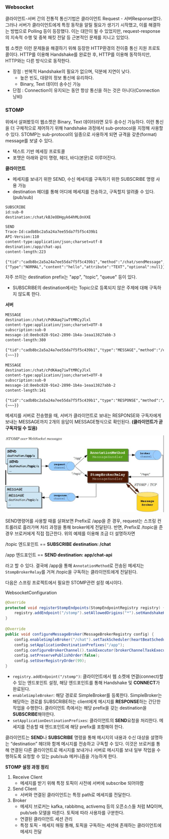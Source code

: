 ### Websocket

클라이언트-서버 간의 전통적 통신기법은 클라이언트 Request - 서버Response였다. 그러나 서버가 클라이언트에게 특정 동작을 알릴 필요가 생기기 시작했고, 이를 해결하는 방법으로 Polling 등이 등장했다. 이는 대안이 될 수 있었지만, request-response의 지속적 수행 및 중복 패킷 전달 등 근본적인 문제를 지니고 있었다. 

웹 소켓은 이런 문제들을 해결하기 위해 등장한 HTTP환경의 전이중 통신 지원 프로토콜이다. HTTP를 이용해 Handshake를 완료한 후, HTTP를 이용해 동작하지만, HTTP와는 다른 방식으로 동작한다.

- 장점 : 반복적 Handshake의 필요가 없으며, 덕분에 지연이 낮다.
    - 높은 빈도, 대량의 정보 통신에 유리하다.
    - Binary, Text 데이터 송수신 가능
- 단점 : Connection이 유지되는 동안 항상 통신을 하는 것은 아니다(Connection 낭비)

### STOMP

위에서 살펴봤듯이 웹소켓은 Binary, Text 데이터라면 모두 송수신 가능하다. 이런 통신을 더 구체적으로 제어하기 위해 handshake 과정에서 sub-protocol을 지정해 사용할 수 있다. STOMP는 sub-protocol의 일종으로 사용하게 되면 규격을 갖춘(format) message를 보낼 수 있다.

- 텍스트 기반 메세징 프로토콜
- 포맷은 아래와 같이 명령, 헤더, 바디(본문)로 이루어진다.

**클라이언트**

- 메세지를 보내기 위한 SEND, 수신 메세지를 구독하기 위한 SUBSCRIBE 명령 사용 가능
- destination 헤더를 통해 어디에 메세지를 전송하고, 구독할지 알려줄 수 있다. (pub/sub)

```
SUBSCRIBE
id:sub-0
destination:/chat/kBJeODHgyk64hMLOnXXE
```

```
SEND
Trace-Id:cadb8bc2a5a24a7ee55da7f5f5c439b1
API-Version:110
content-type:application/json;charset=utf-8
destination:/app/chat-api
content-length:223

{"tid":"cadb8bc2a5a24a7ee55da7f5f5c439b1","method":"/chat/sendMessage","params":{"Type":"NORMAL","content":"hello","attribute":"TEXT","optional":null}}
```

자주 쓰이는 destination prefix는 "app", "topic", "queue" 등이 있다.

- SUBSCRIBE의 destination에서는 Topic으로 등록되지 않은 주제에 대해 구독하지 않도록 한다.

**서버**

```
MESSAGE
destination:/chat/cPdKAaq7iwTtMRCyJlxl
content-type:application/json;charset=UTF-8
subscription:sub-0
message-id:8eebc828-91e2-2890-1b4a-1eaa13827abb-3
content-length:380

{"tid":"cadb8bc2a5a24a7ee55da7f5f5c439b1","type":"MESSAGE","method":"/chat/sendMessage","jsonData":{~~~}}

MESSAGE
destination:/chat/cPdKAaq7iwTtMRCyJlxl
content-type:application/json;charset=UTF-8
subscription:sub-0
message-id:8eebc828-91e2-2890-1b4a-1eaa13827abb-2
content-length:141

{"tid":"cadb8bc2a5a24a7ee55da7f5f5c439b1","type":"RESPONSE","method":"/chat/sendMessage","jsonData":{~~~}}
```

메세지를 서버로 전송했을 때, 서버가 클라이언트로 보내는 RESPONSE와 구독자에게 보내는 MESSAGE까지 2개의 응답이 MESSAGE형식으로 확인된다. **(클라이언트가 곧 구독자일 수 있음)**

![](./img/stomp-01.png)

SEND명령어를 사용할 때를 살펴보면 Prefix로 /app을 준 경우, request는 스프링 컨트롤러로 흘러가며 처리 과정을 통해 broker에게 전달된다. 반면, Prefix로 /topic을 준 경우 브로커에게 직접 접근한다. 위의 예제를 이용해 조금 더 설명하자면

/topic 엔드포인트 == **SUBSCRIBE destination: /chat**

/app 엔드포인트 == **SEND destination: app/chat-api**

라고 할 수 있다. 결국에 /app을 통해 `AnnotationMethod`로 전송된 메세지는 `StompBrokerRelay`를 거쳐 /topic을 구독하는 클라이언트에게 전달된다.

다음은 스프링 프로젝트에서 필요한 STOMP관련 설정 예시이다.

WebsocketConfiguration

```java
@Override
protected void registerStompEndpoints(StompEndpointRegistry registry) {
    registry.addEndpoint("/stomp").setAllowedOrigins("*").setHandshakeHandler(HandshakeHandler).addInterceptors(stompHandshakeInterceptor);
}

@Override
public void configureMessageBroker(MessageBrokerRegistry config) {
    config.enableSimpleBroker("/chat").setTaskScheduler(heartBeatScheduler()).setHeartbeatValue(new long[]{10000, 10000});
    config.setApplicationDestinationPrefixes("/app");
    config.configureBrokerChannel().taskExecutor(brokerChannelTaskExecutor());
    config.setPreservePublishOrder(false);
    config.setUserRegistryOrder(99);
}
```

- `registry.addEndpoint("/stomp")`: 클라이언트에서 웹 소켓에 연결(connect)할 수 있는 엔드포인트 설정, 해당 엔드포인트를 통해 Handshake 및 **CONNECT**가 완료된다.
- `enableSimpleBroker`: 해당 경로로 SimpleBroker를 등록한다. SimpleBroker는 해당하는 경로를 SUBSCRIBE하는 client에게 메시지를 **RESPONSE**하는 간단한 작업을 수행한다. 클라이언트 측에서는 해당 prefix을 갖는 destination을 **SUBSCRIBE**해야한다.
- `setApplicationDestinationPrefixes`: 클라이언트의 **SEND**요청을 처리한다. 메세지를 전송할 때 엔드포인트에 해당 prefix를 포함해야 한다.

클라이언트는 **SEND**나 **SUBSCRIBE** 명령을 통해 메시지의 내용과 수신 대상을 설명하는 “destination” 헤더와 함께 메시지를 전송하고 구독할 수 있다. 이것은 브로커를 통해 연결된 다른 클라이언트로 메시지를 보내거나 서버로 메시지를 보내 일부 작업을 수행하도록 요청할 수 있는 pub/sub 메커니즘을 가능하게 한다.

**STOMP 설정 과정 정리**

1. Receive Client
    - 메세지를 받기 위해 특정 토픽이 사전에 서버에 subscribe 되어야함
2. Send Client
    - 서버와 연결된 클라이언트는 특정 path로 메세지를 전달한다.
3. Broker
    - 메세지 브로커는 kafka, rabbitmq, activemq 등의 오픈소스들 처럼 MQ이며, pub/seb 모델을 따른다. 토픽에 따라 사용자를 구분한다.
    - 연결된 클라이언트 세션 관리
    - 특정 토픽 - 메세지 매핑 통해, 토픽을 구독하는 세션에 존재하는 클라이언트에 메세지 전달